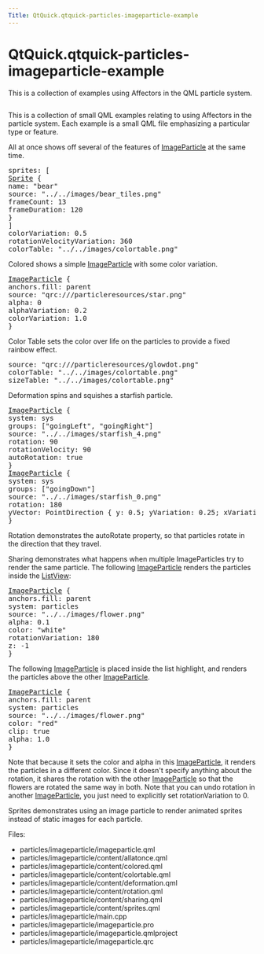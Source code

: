 ```yaml
---
Title: QtQuick.qtquick-particles-imageparticle-example
---
```


# QtQuick.qtquick-particles-imageparticle-example

<span class="subtitle"></span>
<!-- $$$particles/imageparticle-description -->
<p>This is a collection of examples using Affectors in the QML particle system.<p class="centerAlign"><img src="https://developer.ubuntu.com/static/devportal_uploaded/a172bdfa-65f3-4055-885c-d979e005d10e-../qtquick-particles-imageparticle-example/images/qml-imageparticle-example.png" alt="" /></p><p>This is a collection of small QML examples relating to using Affectors in the particle system. Each example is a small QML file emphasizing a particular type or feature.</p>
<p>All at once shows off several of the features of <a href="QtQuick.Particles.ImageParticle.md">ImageParticle</a> at the same time.</p>
<pre class="qml"><span class="name">sprites</span>: [
<span class="type"><a href="QtQuick.Sprite.md">Sprite</a></span> {
<span class="name">name</span>: <span class="string">&quot;bear&quot;</span>
<span class="name">source</span>: <span class="string">&quot;../../images/bear_tiles.png&quot;</span>
<span class="name">frameCount</span>: <span class="number">13</span>
<span class="name">frameDuration</span>: <span class="number">120</span>
}
]
<span class="name">colorVariation</span>: <span class="number">0.5</span>
<span class="name">rotationVelocityVariation</span>: <span class="number">360</span>
<span class="name">colorTable</span>: <span class="string">&quot;../../images/colortable.png&quot;</span></pre>
<p>Colored shows a simple <a href="QtQuick.Particles.ImageParticle.md">ImageParticle</a> with some color variation.</p>
<pre class="qml"><span class="type"><a href="QtQuick.Particles.ImageParticle.md">ImageParticle</a></span> {
<span class="name">anchors</span>.fill: <span class="name">parent</span>
<span class="name">source</span>: <span class="string">&quot;qrc:///particleresources/star.png&quot;</span>
<span class="name">alpha</span>: <span class="number">0</span>
<span class="name">alphaVariation</span>: <span class="number">0.2</span>
<span class="name">colorVariation</span>: <span class="number">1.0</span>
}</pre>
<p>Color Table sets the color over life on the particles to provide a fixed rainbow effect.</p>
<pre class="qml"><span class="name">source</span>: <span class="string">&quot;qrc:///particleresources/glowdot.png&quot;</span>
<span class="name">colorTable</span>: <span class="string">&quot;../../images/colortable.png&quot;</span>
<span class="name">sizeTable</span>: <span class="string">&quot;../../images/colortable.png&quot;</span></pre>
<p>Deformation spins and squishes a starfish particle.</p>
<pre class="qml"><span class="type"><a href="QtQuick.Particles.ImageParticle.md">ImageParticle</a></span> {
<span class="name">system</span>: <span class="name">sys</span>
<span class="name">groups</span>: [<span class="string">&quot;goingLeft&quot;</span>, <span class="string">&quot;goingRight&quot;</span>]
<span class="name">source</span>: <span class="string">&quot;../../images/starfish_4.png&quot;</span>
<span class="name">rotation</span>: <span class="number">90</span>
<span class="name">rotationVelocity</span>: <span class="number">90</span>
<span class="name">autoRotation</span>: <span class="number">true</span>
}
<span class="type"><a href="QtQuick.Particles.ImageParticle.md">ImageParticle</a></span> {
<span class="name">system</span>: <span class="name">sys</span>
<span class="name">groups</span>: [<span class="string">&quot;goingDown&quot;</span>]
<span class="name">source</span>: <span class="string">&quot;../../images/starfish_0.png&quot;</span>
<span class="name">rotation</span>: <span class="number">180</span>
<span class="name">yVector</span>: <span class="name">PointDirection</span> { <span class="name">y</span>: <span class="number">0.5</span>; <span class="name">yVariation</span>: <span class="number">0.25</span>; <span class="name">xVariation</span>: <span class="number">0.25</span>; }
}</pre>
<p>Rotation demonstrates the autoRotate property, so that particles rotate in the direction that they travel.</p>
<p>Sharing demonstrates what happens when multiple ImageParticles try to render the same particle. The following <a href="QtQuick.Particles.ImageParticle.md">ImageParticle</a> renders the particles inside the <a href="QtQuick.ListView.md">ListView</a>:</p>
<pre class="qml"><span class="type"><a href="QtQuick.Particles.ImageParticle.md">ImageParticle</a></span> {
<span class="name">anchors</span>.fill: <span class="name">parent</span>
<span class="name">system</span>: <span class="name">particles</span>
<span class="name">source</span>: <span class="string">&quot;../../images/flower.png&quot;</span>
<span class="name">alpha</span>: <span class="number">0.1</span>
<span class="name">color</span>: <span class="string">&quot;white&quot;</span>
<span class="name">rotationVariation</span>: <span class="number">180</span>
<span class="name">z</span>: -<span class="number">1</span>
}</pre>
<p>The following <a href="QtQuick.Particles.ImageParticle.md">ImageParticle</a> is placed inside the list highlight, and renders the particles above the other <a href="QtQuick.Particles.ImageParticle.md">ImageParticle</a>.</p>
<pre class="qml"><span class="type"><a href="QtQuick.Particles.ImageParticle.md">ImageParticle</a></span> {
<span class="name">anchors</span>.fill: <span class="name">parent</span>
<span class="name">system</span>: <span class="name">particles</span>
<span class="name">source</span>: <span class="string">&quot;../../images/flower.png&quot;</span>
<span class="name">color</span>: <span class="string">&quot;red&quot;</span>
<span class="name">clip</span>: <span class="number">true</span>
<span class="name">alpha</span>: <span class="number">1.0</span>
}</pre>
<p>Note that because it sets the color and alpha in this <a href="QtQuick.Particles.ImageParticle.md">ImageParticle</a>, it renders the particles in a different color. Since it doesn't specify anything about the rotation, it shares the rotation with the other <a href="QtQuick.Particles.ImageParticle.md">ImageParticle</a> so that the flowers are rotated the same way in both. Note that you can undo rotation in another <a href="QtQuick.Particles.ImageParticle.md">ImageParticle</a>, you just need to explicitly set rotationVariation to 0.</p>
<p>Sprites demonstrates using an image particle to render animated sprites instead of static images for each particle.</p>
<p>Files:</p>
<ul>
<li>particles/imageparticle/imageparticle.qml</li>
<li>particles/imageparticle/content/allatonce.qml</li>
<li>particles/imageparticle/content/colored.qml</li>
<li>particles/imageparticle/content/colortable.qml</li>
<li>particles/imageparticle/content/deformation.qml</li>
<li>particles/imageparticle/content/rotation.qml</li>
<li>particles/imageparticle/content/sharing.qml</li>
<li>particles/imageparticle/content/sprites.qml</li>
<li>particles/imageparticle/main.cpp</li>
<li>particles/imageparticle/imageparticle.pro</li>
<li>particles/imageparticle/imageparticle.qmlproject</li>
<li>particles/imageparticle/imageparticle.qrc</li>
</ul>
<!-- @@@particles/imageparticle -->

